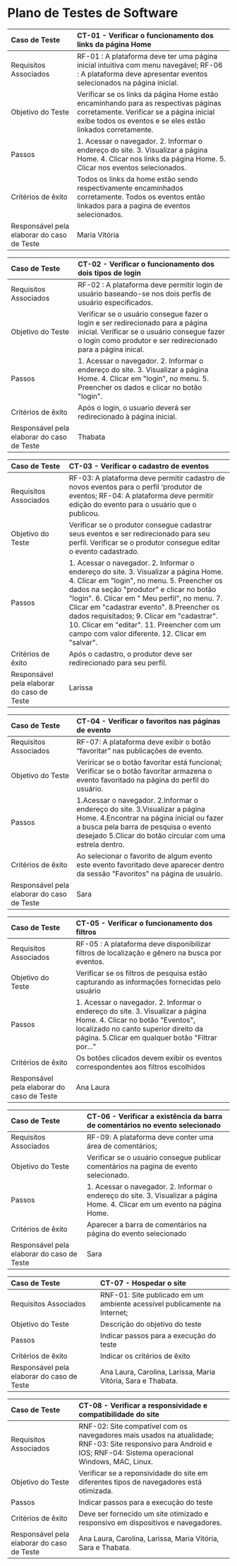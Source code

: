 # Plano de Testes de Software

|Caso de Teste    | CT-01 - Verificar o funcionamento dos links da página Home |
|:---|:---|
| Requisitos Associados | RF-01 : A plataforma deve ter uma página inicial intuitiva com menu navegável; RF-06 : A plataforma deve apresentar eventos selecionados na página inicial.  |
| Objetivo do Teste | Verificar se os links da página Home estão encaminhando para as respectivas páginas corretamente. Verificar se a página inicial exibe todos os eventos e se eles estão linkados corretamente.|
| Passos | 1. Acessar o navegador. 2. Informar o endereço do site. 3. Visualizar a página Home. 4. Clicar nos links da página Home. 5. Clicar nos eventos selecionados. |
| Critérios de êxito | Todos os links da home estão sendo respectivamente encaminhados corretamente. Todos os eventos então linkados para a pagina de eventos selecionados.  |
| Responsável pela elaborar do caso de Teste | Maria Vitória |

|Caso de Teste    | CT-02 - Verificar o funcionamento dos dois tipos de login |
|:---|:---|
| Requisitos Associados | RF-02 : A plataforma deve permitir login de usuário baseando-se nos dois perfis de usuário especificados. |
| Objetivo do Teste | Verificar se o usuário consegue fazer o login e ser redirecionado para a página inicial. Verificar se o usuário consegue fazer o login como produtor e ser redirecionado para a página inical. |
| Passos | 1. Acessar o navegador. 2. Informar o endereço do site. 3. Visualizar a página Home. 4. Clicar em "login", no menu. 5. Preencher os dados e clicar no botão "login". |
| Critérios de êxito | Após o login, o usuario deverá ser redirecionado à página inicial.  |
| Responsável pela elaborar do caso de Teste | Thabata |

|Caso de Teste    | CT-03 - Verificar o cadastro de eventos |
|:---|:---|
| Requisitos Associados | RF-03: A plataforma deve permitir cadastro de novos eventos para o perfil ‘produtor de eventos; RF-04: A plataforma deve permitir edição do evento para o usuário que o publicou. |
| Objetivo do Teste | Verificar se o produtor consegue cadastrar seus eventos e ser redirecionado para seu perfil. Verificar se o produtor consegue editar o evento cadastrado. |
| Passos | 1. Acessar o navegador. 2. Informar o endereço do site. 3. Visualizar a página Home. 4. Clicar em "login", no menu. 5. Preencher os dados na seção "produtor" e clicar no botão "login". 6. Clicar em " Meu perfil", no menu. 7. Clicar em "cadastrar evento". 8.Preencher os dados requisitados; 9. Clicar em "cadastrar". 10. Clicar em "editar". 11. Preencher com um campo com valor diferente. 12. Clicar em "salvar". |
| Critérios de êxito | Após o cadastro, o produtor deve ser redirecionado para seu perfil.  |
| Responsável pela elaborar do caso de Teste | Larissa |

|Caso de Teste    | CT-04 - Verificar o favoritos nas páginas de evento |
|:---|:---|
| Requisitos Associados | RF-07: A plataforma deve exibir o botão “favoritar” nas publicações de evento. |
| Objetivo do Teste | Veriricar se o botão favoritar está funcional; Verificar se o botão favoritar armazena o evento favoritado na página do perfil do usuário. |
| Passos | 1.Acessar o navegador. 2.Informar o endereço do site. 3.Visualizar a página Home. 4.Encontrar na página inicial ou fazer a busca pela barra  de pesquisa o evento desejado 5.Clicar do botão circular com uma estrela dentro. |
| Critérios de êxito | Ao selecionar o favorito de algum evento este evento favoritado deve aparecer dentro da sessão "Favoritos" na página de usuário.  |
| Responsável pela elaborar do caso de Teste | Sara |

|Caso de Teste    | CT-05 - Verificar o funcionamento dos filtros |
|:---|:---|
| Requisitos Associados | RF-05 : A plataforma deve disponibilizar filtros de localização e gênero na busca por eventos. |
| Objetivo do Teste | Verificar se os filtros de pesquisa estão capturando as informações fornecidas pelo usuário |
| Passos | 1. Acessar o navegador. 2. Informar o endereço do site. 3. Visualizar a página Home. 4. Clicar no botão "Eventos", localizado no canto superior direito da página. 5.Clicar em qualquer botão "Filtrar por..." |
| Critérios de êxito | Os botões clicados devem exibir os eventos correspondentes aos filtros escolhidos  |
| Responsável pela elaborar do caso de Teste | Ana Laura |

|Caso de Teste    | CT-06 - Verificar a existência da barra de comentários no evento selecionado|
|:---|:---|
| Requisitos Associados | RF-09: A plataforma deve conter uma área de comentários; |
| Objetivo do Teste | Verificar se o usuário consegue publicar comentários na pagina de evento selecionado. |
| Passos | 1. Acessar o navegador. 2. Informar o endereço do site. 3. Visualizar a página Home. 4. Clicar em um evento na página Home. |
| Critérios de êxito | Aparecer a barra de comentários na página do evento selecionado  |
| Responsável pela elaborar do caso de Teste | Sara |

|Caso de Teste    | CT-07 - Hospedar o site |
|:---|:---|
| Requisitos Associados | RNF-01: Site publicado em um ambiente acessível publicamente na Internet; |
| Objetivo do Teste | Descrição do objetivo do teste |
| Passos | Indicar passos para a execução do teste |
| Critérios de êxito | Indicar os critérios de êxito  |
| Responsável pela elaborar do caso de Teste | Ana Laura, Carolina, Larissa, Maria Vitória, Sara e Thabata. |

|Caso de Teste    | CT-08 - Verificar a responsividade e compatibilidade do site |
|:---|:---|
| Requisitos Associados | RNF-02: Site compatível com os navegadores mais usados na atualidade; RNF-03: Site responsivo para Android e IOS; RNF-04: Sistema operacional Windows, MAC, Linux. |
| Objetivo do Teste | Verificar se a reponsividade do site em diferentes tipos de navegadores está otimizada. |
| Passos | Indicar passos para a execução do teste |
| Critérios de êxito | Deve ser fornecido um site otimizado e responsivo em dispositivos e navegadores.  |
| Responsável pela elaborar do caso de Teste | Ana Laura, Carolina, Larissa, Maria Vitória, Sara e Thabata. |
